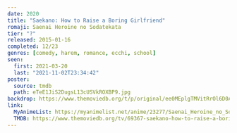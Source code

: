 ```yaml
---
date: 2020
title: "Saekano: How to Raise a Boring Girlfriend"
romaji: Saenai Heroine no Sodatekata
tier: "?"
released: 2015-01-16
completed: 12/23
genres: [comedy, harem, romance, ecchi, school]
seen:
  first: 2021-03-20
  last: "2021-11-02T23:34:42"
poster:
  source: tmdb
  path: eTeE1JiS2DugsL13cUSVkROXBP9.jpg
backdrop: https://www.themoviedb.org/t/p/original/ee0MEplgTMVitRrOl6D0AAu3ywl.jpg
link:
  MyAnimeList: https://myanimelist.net/anime/23277/Saenai_Heroine_no_Sodatekata
  TMDB: https://www.themoviedb.org/tv/69367-saekano-how-to-raise-a-boring-girlfriend
---
```


